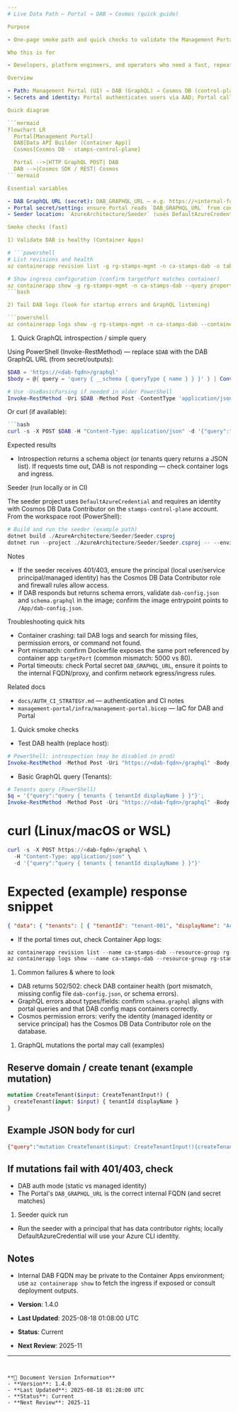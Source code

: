 ```yaml
---
# Live Data Path — Portal → DAB → Cosmos (quick guide)

Purpose

- One-page smoke path and quick checks to validate the Management Portal consumes live data from Data API Builder (DAB) backed by Cosmos DB.

Who this is for

- Developers, platform engineers, and operators who need a fast, repeatable set of checks to confirm the live-data flow is healthy.

Overview

- Path: Management Portal (UI) → DAB (GraphQL) → Cosmos DB (control-plane containers: tenants, cells, operations)
- Secrets and identity: Portal authenticates users via AAD; Portal calls DAB over internal network; DAB uses MI or connection string to read Cosmos.

Quick diagram

```mermaid
flowchart LR
  Portal[Management Portal]
  DAB[Data API Builder (Container App)]
  Cosmos[Cosmos DB - stamps-control-plane]

  Portal -->|HTTP GraphQL POST| DAB
  DAB -->|Cosmos SDK / REST| Cosmos
```mermaid

Essential variables

- DAB GraphQL URL (secret): DAB_GRAPHQL_URL — e.g. https://<internal-fqdn>/graphql
- Portal secret/setting: ensure Portal reads `DAB_GRAPHQL_URL` from container-app secrets or Key Vault
- Seeder location: `AzureArchitecture/Seeder` (uses DefaultAzureCredential)

Smoke checks (fast)

1) Validate DAB is healthy (Container Apps)

# ```powershell
# List revisions and health
az containerapp revision list -g rg-stamps-mgmt -n ca-stamps-dab -o table

# Show ingress configuration (confirm targetPort matches container)
az containerapp show -g rg-stamps-mgmt -n ca-stamps-dab --query properties.configuration.ingress
```bash

2) Tail DAB logs (look for startup errors and GraphQL listening)

```powershell
az containerapp logs show -g rg-stamps-mgmt -n ca-stamps-dab --container dab --tail 200
```

1) Quick GraphQL introspection / simple query

Using PowerShell (Invoke-RestMethod) — replace `$DAB` with the DAB GraphQL URL (from secret/outputs):

```powershell
$DAB = 'https://<dab-fqdn>/graphql'
$body = @{ query = 'query { __schema { queryType { name } } }' } | ConvertTo-Json

# Use -UseBasicParsing if needed in older PowerShell
Invoke-RestMethod -Uri $DAB -Method Post -ContentType 'application/json' -Body $body
```

Or curl (if available):

```powershell
```bash
curl -s -X POST $DAB -H "Content-Type: application/json" -d '{"query":"{ tenants { tenantId name } }"}' | jq
```

Expected results

- Introspection returns a schema object (or tenants query returns a JSON list). If requests time out, DAB is not responding — check container logs and ingress.

Seeder (run locally or in CI)

The seeder project uses `DefaultAzureCredential` and requires an identity with Cosmos DB Data Contributor on the `stamps-control-plane` account.
From the workspace root (PowerShell):

```powershell
# Build and run the seeder (example path)
dotnet build ./AzureArchitecture/Seeder/Seeder.csproj
dotnet run --project ./AzureArchitecture/Seeder/Seeder.csproj -- --environment dev
```

Notes

- If the seeder receives 401/403, ensure the principal (local user/service principal/managed identity) has the Cosmos DB Data Contributor role and firewall rules allow access.
- If DAB responds but returns schema errors, validate `dab-config.json` and `schema.graphql` in the image; confirm the image entrypoint points to `/App/dab-config.json`.

Troubleshooting quick hits

- Container crashing: tail DAB logs and search for missing files, permission errors, or command not found.
- Port mismatch: confirm Dockerfile exposes the same port referenced by container app `targetPort` (common mismatch: 5000 vs 80).
- Portal timeouts: check Portal secret `DAB_GRAPHQL_URL`, ensure it points to the internal FQDN/proxy, and confirm network egress/ingress rules.

Related docs

- `docs/AUTH_CI_STRATEGY.md` — authentication and CI notes
- `management-portal/infra/management-portal.bicep` — IaC for DAB and Portal

1) Quick smoke checks

- Test DAB health (replace host):

```powershell
# PowerShell: introspection (may be disabled in prod)
Invoke-RestMethod -Method Post -Uri "https://<dab-fqdn>/graphql" -Body '{"query":"{ __schema { types { name } } }"}' -ContentType 'application/json'
```

- Basic GraphQL query (Tenants):

```powershell
# Tenants query (PowerShell)
$q = '{"query":"query { tenants { tenantId displayName } }"}';
Invoke-RestMethod -Method Post -Uri "https://<dab-fqdn>/graphql" -Body $q -ContentType 'application/json'
```

  # curl (Linux/macOS or WSL)

```powershell
curl -s -X POST https://<dab-fqdn>/graphql \
  -H "Content-Type: application/json" \
  -d '{"query":"query { tenants { tenantId displayName } }"}'
```

  # Expected (example) response snippet

```json
{ "data": { "tenants": [ { "tenantId": "tenant-001", "displayName": "Acme Ltd" } ] } }
```

- If the portal times out, check Container App logs:

```powershell
az containerapp revision list --name ca-stamps-dab --resource-group rg-stamps-mgmt --output table
az containerapp logs show --name ca-stamps-dab --resource-group rg-stamps-mgmt --revision <revision-name>
```

1) Common failures & where to look

- DAB returns 502/502: check DAB container health (port mismatch, missing config file `dab-config.json`, or schema errors).
- GraphQL errors about types/fields: confirm `schema.graphql` aligns with portal queries and that DAB config maps containers correctly.
- Cosmos permission errors: verify the identity (managed identity or service principal) has the Cosmos DB Data Contributor role on the database.

1) GraphQL mutations the portal may call (examples)

## Reserve domain / create tenant (example mutation)

```graphql
mutation CreateTenant($input: CreateTenantInput!) {
  createTenant(input: $input) { tenantId displayName }
}
```

## Example JSON body for curl

```json
{"query":"mutation CreateTenant($input: CreateTenantInput!){createTenant(input:$input){tenantId displayName}}","variables":{"input":{"displayName":"New Tenant","tenantId":"tenant-123"}}}
```

## If mutations fail with 401/403, check

- DAB auth mode (static vs managed identity)
- The Portal's `DAB_GRAPHQL_URL` is the correct internal FQDN (and secret matches)

1) Seeder quick run

- Run the seeder with a principal that has data contributor rights; locally DefaultAzureCredential will use your Azure CLI identity.

## Notes

- Internal DAB FQDN may be private to the Container Apps environment; use `az containerapp show` to fetch the ingress if exposed or consult deployment outputs.


- **Version**: 1.4.0
- **Last Updated**: 2025-08-18 01:08:00 UTC  
- **Status**: Current
- **Next Review**: 2025-11

---
```


**📝 Document Version Information**
- **Version**: 1.4.0
- **Last Updated**: 2025-08-18 01:28:00 UTC  
- **Status**: Current
- **Next Review**: 2025-11